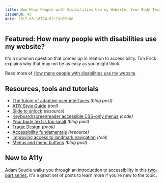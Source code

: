 ```yaml
---
title: How Many People with Disabilities Use my Website, Your Body Text is Too Small, Accessibility Fundamentals and More
issuenum: 43
date: 2017-05-16T24:02:13+00:00
---
```


## Featured: How many people with disabilities use my website?

It's a common question that comes up in relation to accessibility. Tim Frick explains why that may not be as easy as you might think.

Read more of [How many people with disabilities use my website](https://www.mightybytes.com/blog/how-many-people-with-disabilities-use-my-website/).

## Resources, tools and tutorials

* [The future of adaptive user interfaces](http://www.creativebloq.com/inspiration/the-future-of-adaptive-user-interfaces) _(blog post)_
* [A11Y Style Guide](https://github.com/cehfisher/a11y-style-guide) _(tool)_
* [Slide to unlock](https://www.washington.edu/boundless/ischool-accessibility/) _(resource)_
* [Keyboard/screenreader accessible CSS-only menus](https://twitter.com/cookiecrook/status/859900456704761861) _(code)_
* [Your body text is too small](https://blog.marvelapp.com/body-text-small/) _(blog post)_
* [Tragic Design](http://www.tragicdesign.com) _(book)_
* [Accessibility fundamentals](https://developers.google.com/web/fundamentals/accessibility/) _(resource)_
* [Improving access to landmark navigation](https://www.paciellogroup.com/blog/2017/05/improving-access-to-landmark-navigation/) _(tool)_
* [Menus and menu buttons](https://inclusive-components.design/menus-menu-buttons/) _(blog post)_

## New to A11y

Adam Soucie walks you through an introduction to accessibility in this [two-part series](https://getflywheel.com/layout/an-introduction-to-accessibility-part-1/). It's a great set of posts to learn more if you're new to the topic.